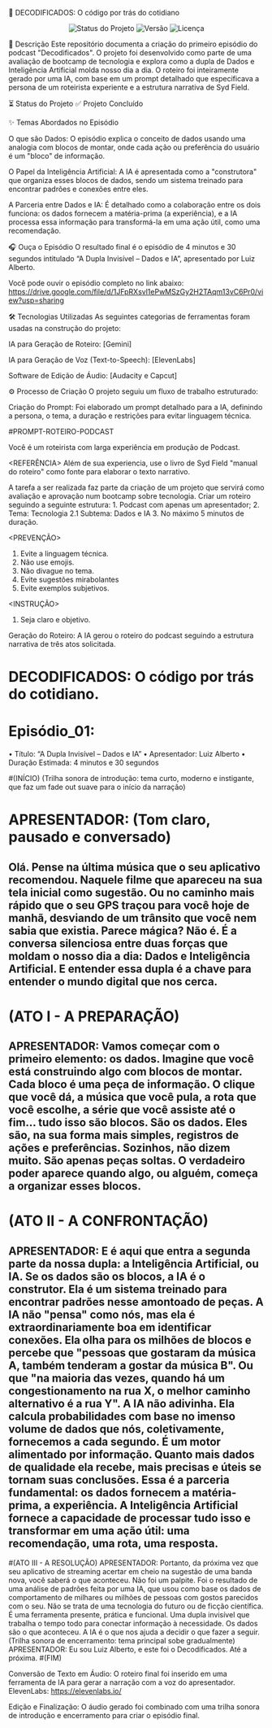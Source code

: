 🚀 DECODIFICADOS: O código por trás do cotidiano
<p align="center">
<img alt="Status do Projeto" src="">
<img alt="Versão" src="">
<img alt="Licença" src="">
</p>

📝 Descrição
Este repositório documenta a criação do primeiro episódio do podcast "Decodificados". O projeto foi desenvolvido como parte de uma avaliação de bootcamp de tecnologia e explora como a dupla de Dados e Inteligência Artificial molda nosso dia a dia. O roteiro foi inteiramente gerado por uma IA, com base em um prompt detalhado que especificava a persona de um roteirista experiente e a estrutura narrativa de Syd Field.

⏳ Status do Projeto
:white_check_mark: Projeto Concluído

✨ Temas Abordados no Episódio

O que são Dados: O episódio explica o conceito de dados usando uma analogia com blocos de montar, onde cada ação ou preferência do usuário é um "bloco" de informação.


O Papel da Inteligência Artificial: A IA é apresentada como a "construtora" que organiza esses blocos de dados, sendo um sistema treinado para encontrar padrões e conexões entre eles.


A Parceria entre Dados e IA: É detalhado como a colaboração entre os dois funciona: os dados fornecem a matéria-prima (a experiência), e a IA processa essa informação para transformá-la em uma ação útil, como uma recomendação.

🎧 Ouça o Episódio
O resultado final é o episódio de 4 minutos e 30 segundos intitulado “A Dupla Invisível – Dados e IA”, apresentado por Luiz Alberto.

Você pode ouvir o episódio completo no link abaixo:
https://drive.google.com/file/d/1JFpRXsvl1ePwMSzGy2H2TAqm13vC6Pr0/view?usp=sharing

🛠️ Tecnologias Utilizadas
As seguintes categorias de ferramentas foram usadas na construção do projeto:

IA para Geração de Roteiro: [Gemini]

IA para Geração de Voz (Text-to-Speech): [ElevenLabs]

Software de Edição de Áudio: [Audacity e Capcut]

⚙️ Processo de Criação
O projeto seguiu um fluxo de trabalho estruturado:


Criação do Prompt: Foi elaborado um prompt detalhado para a IA, definindo a persona, o tema, a duração e restrições para evitar linguagem técnica.

#PROMPT-ROTEIRO-PODCAST

<PERSONA> 
Você é um roteirista com larga experiência em produção de Podcast. 

<REFERÊNCIA>
Além de sua experiencia, use o livro de Syd Field "manual do roteiro" como fonte para elaborar o texto narrativo.

<CONTEXTO>
A tarefa a ser realizada faz parte da criação de um projeto que servirá como avaliação e aprovação num bootcamp sobre tecnologia.

<TAREFA>
Criar um roteiro seguindo a seguinte estrutura:
1. Podcast com apenas um apresentador;
2. Tema: Tecnologia
2.1 Subtema: Dados e IA
3. No máximo 5 minutos de duração.

<PREVENÇÃO>
1. Evite a linguagem técnica.
2. Não use emojis.
3. Não divague no tema.
4. Evite sugestões mirabolantes
5. Evite exemplos subjetivos.

<INSTRUÇÃO>
1. Seja claro e objetivo.


Geração do Roteiro: A IA gerou o roteiro do podcast seguindo a estrutura narrativa de três atos solicitada.

# DECODIFICADOS: O código por trás do cotidiano.
# Episódio_01: 
•	Título: “A Dupla Invisível – Dados e IA”
•	Apresentador: Luiz Alberto 
•	Duração Estimada: 4 minutos e 30 segundos

#(INÍCIO)
(Trilha sonora de introdução: tema curto, moderno e instigante, que faz um fade out suave para o início da narração)
# APRESENTADOR: (Tom claro, pausado e conversado)
Olá. Pense na última música que o seu aplicativo recomendou. Naquele filme que apareceu na sua tela inicial como sugestão. Ou no caminho mais rápido que o seu GPS traçou para você hoje de manhã, desviando de um trânsito que você nem sabia que existia.
Parece mágica? Não é. É a conversa silenciosa entre duas forças que moldam o nosso dia a dia: Dados e Inteligência Artificial. E entender essa dupla é a chave para entender o mundo digital que nos cerca.
-----------------------------------------------------------
# (ATO I - A PREPARAÇÃO)
APRESENTADOR: Vamos começar com o primeiro elemento: os dados.
Imagine que você está construindo algo com blocos de montar. Cada bloco é uma peça de informação. O clique que você dá, a música que você pula, a rota que você escolhe, a série que você assiste até o fim... tudo isso são blocos. São os dados.
Eles são, na sua forma mais simples, registros de ações e preferências. Sozinhos, não dizem muito. São apenas peças soltas. O verdadeiro poder aparece quando algo, ou alguém, começa a organizar esses blocos.
-----------------------------------------------------------
# (ATO II - A CONFRONTAÇÃO)
APRESENTADOR: E é aqui que entra a segunda parte da nossa dupla: a Inteligência Artificial, ou IA.
Se os dados são os blocos, a IA é o construtor. Ela é um sistema treinado para encontrar padrões nesse amontoado de peças. A IA não "pensa" como nós, mas ela é extraordinariamente boa em identificar conexões.
Ela olha para os milhões de blocos e percebe que "pessoas que gostaram da música A, também tenderam a gostar da música B". Ou que "na maioria das vezes, quando há um congestionamento na rua X, o melhor caminho alternativo é a rua Y".
A IA não adivinha. Ela calcula probabilidades com base no imenso volume de dados que nós, coletivamente, fornecemos a cada segundo. É um motor alimentado por informação. Quanto mais dados de qualidade ela recebe, mais precisas e úteis se tornam suas conclusões.
Essa é a parceria fundamental: os dados fornecem a matéria-prima, a experiência. A Inteligência Artificial fornece a capacidade de processar tudo isso e transformar em uma ação útil: uma recomendação, uma rota, uma resposta.
-----------------------------------------------------------
#(ATO III - A RESOLUÇÃO)
APRESENTADOR: Portanto, da próxima vez que seu aplicativo de streaming acertar em cheio na sugestão de uma banda nova, você saberá o que aconteceu. Não foi um palpite.
Foi o resultado de uma análise de padrões feita por uma IA, que usou como base os dados de comportamento de milhares ou milhões de pessoas com gostos parecidos com o seu.
Não se trata de uma tecnologia do futuro ou de ficção científica. É uma ferramenta presente, prática e funcional. Uma dupla invisível que trabalha o tempo todo para conectar informação à necessidade. Os dados são o que aconteceu. A IA é o que nos ajuda a decidir o que fazer a seguir.
(Trilha sonora de encerramento: tema principal sobe gradualmente)
APRESENTADOR: Eu sou Luiz Alberto, e este foi o Decodificados. Até a próxima.
#(FIM)

Conversão de Texto em Áudio: O roteiro final foi inserido em uma ferramenta de IA para gerar a narração com a voz do apresentador.
ElevenLabs: https://elevenlabs.io/

Edição e Finalização: O áudio gerado foi combinado com uma trilha sonora de introdução e encerramento para criar o episódio final.

